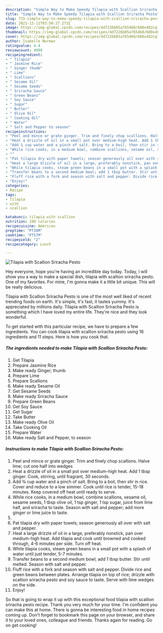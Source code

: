 ```yaml
---
description: "Simple Way to Make Speedy Tilapia with Scallion Sriracha Pesto"
title: "Simple Way to Make Speedy Tilapia with Scallion Sriracha Pesto"
slug: 715-simple-way-to-make-speedy-tilapia-with-scallion-sriracha-pesto
date: 2021-12-11T03:50:27.273Z
image: https://img-global.cpcdn.com/recipes/4d7226b85a765460/680x482cq70/tilapia-with-scallion-sriracha-pesto-recipe-main-photo.jpg
thumbnail: https://img-global.cpcdn.com/recipes/4d7226b85a765460/680x482cq70/tilapia-with-scallion-sriracha-pesto-recipe-main-photo.jpg
cover: https://img-global.cpcdn.com/recipes/4d7226b85a765460/680x482cq70/tilapia-with-scallion-sriracha-pesto-recipe-main-photo.jpg
author: Isabelle Norman
ratingvalue: 4.4
reviewcount: 4999
recipeingredient:
- " Tilapia"
- " Jasmine Rice"
- " Ginger thumb"
- " Lime"
- " Scallions"
- " Sesame Oil"
- " Sesame Seeds"
- " Sriracha Sauce"
- " Green Beans"
- " Soy Sauce"
- " Sugar"
- " Butter"
- " Olive Oil"
- " Cooking Oil"
- " Water"
- " Salt and Pepper to season"
recipeinstructions:
- "Peel and mince or grate ginger. Trim and finely chop scallions. Halve lime; cut one half into wedges"
- "Heat a drizzle of oil in a small pot over medium-high heat. Add 1 tbsp ginger. Cook, stirring, until fragrant, 30 seconds."
- "Add ¾ cup water and a pinch of salt. Bring to a boil, then stir in rice. Cover and reduce to a low simmer. Cook until rice is tender, 15-18 minutes. Keep covered off heat until ready to serve."
- "While rice cooks, in a medium bowl, combine scallions, sesame oil, sesame seeds, 1 tbsp olive oil, 1 tsp ginger, 1 tsp sugar, juice from lime half, and sriracha to taste. Season with salt and pepper; add more ginger or lime juice to taste."
- ""
- "Pat tilapia dry with paper towels; season generously all over with salt and pepper."
- "Heat a large drizzle of oil in a large, preferably nonstick, pan over medium-high heat. Add tilapia and cook until browned and cooked through, 4-6 minutes per side. Turn off heat."
- "While tilapia cooks, steam green beans in a small pot with a splash of water until just tender, 5-7 minutes."
- "Transfer beans to a second medium bowl; add 1 tbsp butter. Stir until melted. Season with salt and pepper."
- "Fluff rice with a fork and season with salt and pepper. Divide rice and green beans between plates. Arrange tilapia on top of rice; drizzle with scallion sriracha pesto and soy sauce to taste. Serve with lime wedges on the side."
- "Enjoy!"
categories:
- Recipe
tags:
- tilapia
- with
- scallion

katakunci: tilapia with scallion 
nutrition: 289 calories
recipecuisine: American
preptime: "PT30M"
cooktime: "PT57M"
recipeyield: "2"
recipecategory: Lunch

---
```



![Tilapia with Scallion Sriracha Pesto](https://img-global.cpcdn.com/recipes/4d7226b85a765460/680x482cq70/tilapia-with-scallion-sriracha-pesto-recipe-main-photo.jpg)

Hey everyone, hope you're having an incredible day today. Today, I will show you a way to make a special dish, tilapia with scallion sriracha pesto. One of my favorites. For mine, I'm gonna make it a little bit unique. This will be really delicious.



Tilapia with Scallion Sriracha Pesto is one of the most well liked of recent trending foods on earth. It's simple, it's fast, it tastes yummy. It's appreciated by millions daily. Tilapia with Scallion Sriracha Pesto is something which I have loved my entire life. They're nice and they look wonderful.


To get started with this particular recipe, we have to prepare a few ingredients. You can cook tilapia with scallion sriracha pesto using 16 ingredients and 11 steps. Here is how you cook that.

<!--inarticleads1-->

##### The ingredients needed to make Tilapia with Scallion Sriracha Pesto:

1. Get  Tilapia
1. Prepare  Jasmine Rice
1. Make ready  Ginger, thumb
1. Prepare  Lime
1. Prepare  Scallions
1. Make ready  Sesame Oil
1. Get  Sesame Seeds
1. Make ready  Sriracha Sauce
1. Prepare  Green Beans
1. Get  Soy Sauce
1. Get  Sugar
1. Take  Butter
1. Make ready  Olive Oil
1. Take  Cooking Oil
1. Prepare  Water
1. Make ready  Salt and Pepper, to season




<!--inarticleads2-->

##### Instructions to make Tilapia with Scallion Sriracha Pesto:

1. Peel and mince or grate ginger. Trim and finely chop scallions. Halve lime; cut one half into wedges
1. Heat a drizzle of oil in a small pot over medium-high heat. Add 1 tbsp ginger. Cook, stirring, until fragrant, 30 seconds.
1. Add ¾ cup water and a pinch of salt. Bring to a boil, then stir in rice. Cover and reduce to a low simmer. Cook until rice is tender, 15-18 minutes. Keep covered off heat until ready to serve.
1. While rice cooks, in a medium bowl, combine scallions, sesame oil, sesame seeds, 1 tbsp olive oil, 1 tsp ginger, 1 tsp sugar, juice from lime half, and sriracha to taste. Season with salt and pepper; add more ginger or lime juice to taste.
1. 
1. Pat tilapia dry with paper towels; season generously all over with salt and pepper.
1. Heat a large drizzle of oil in a large, preferably nonstick, pan over medium-high heat. Add tilapia and cook until browned and cooked through, 4-6 minutes per side. Turn off heat.
1. While tilapia cooks, steam green beans in a small pot with a splash of water until just tender, 5-7 minutes.
1. Transfer beans to a second medium bowl; add 1 tbsp butter. Stir until melted. Season with salt and pepper.
1. Fluff rice with a fork and season with salt and pepper. Divide rice and green beans between plates. Arrange tilapia on top of rice; drizzle with scallion sriracha pesto and soy sauce to taste. Serve with lime wedges on the side.
1. Enjoy!




So that is going to wrap it up with this exceptional food tilapia with scallion sriracha pesto recipe. Thank you very much for your time. I'm confident you can make this at home. There is gonna be interesting food in home recipes coming up. Don't forget to bookmark this page on your browser, and share it to your loved ones, colleague and friends. Thanks again for reading. Go on get cooking!
